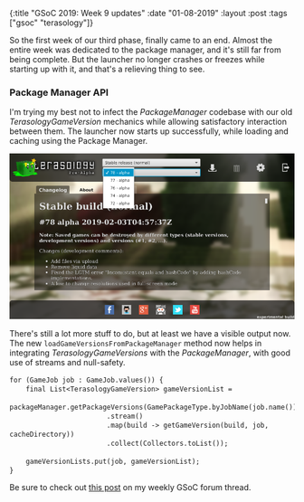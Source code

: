 {:title  "GSoC 2019: Week 9 updates"
 :date   "01-08-2019"
 :layout :post
 :tags   ["gsoc" "terasology"]}

So the first week of our third phase, finally came to an end. Almost the entire week was dedicated to the package manager, and it's still far from being complete. But the launcher no longer crashes or freezes while starting up with it, and that's a relieving thing to see. <!-- more -->

### Package Manager API

I'm trying my best not to infect the _PackageManager_ codebase with our old _TerasologyGameVersion_ mechanics while allowing satisfactory interaction between them. The launcher now starts up successfully, while loading and caching using the Package Manager.

![Screenshot](/img/2019/2019-07-30-031552_969x563_scrot.png)

There's still a lot more stuff to do, but at least we have a visible output now. The new `loadGameVersionsFromPackageManager` method now helps in integrating _TerasologyGameVersions_ with the _PackageManager_, with good use of streams and null-safety.

```lang-java
for (GameJob job : GameJob.values()) {
    final List<TerasologyGameVersion> gameVersionList =
            packageManager.getPackageVersions(GamePackageType.byJobName(job.name()))
                        .stream()
                        .map(build -> getGameVersion(build, job, cacheDirectory))
                        .collect(Collectors.toList());
    
    gameVersionLists.put(job, gameVersionList);
}
```

Be sure to check out [this post](https://forum.terasology.org/threads/gsoc-2019-terasology-launcher-4-0.2268/post-16376) on my weekly GSoC forum thread.